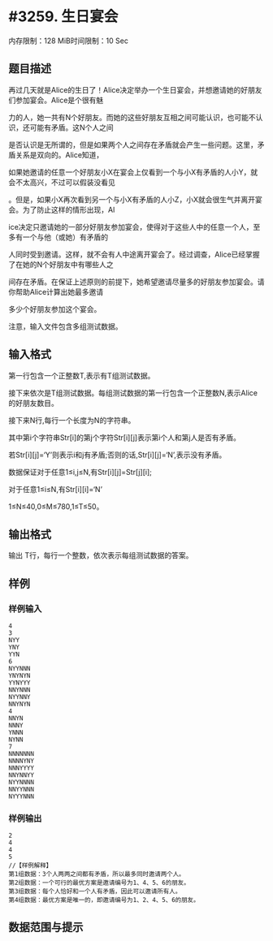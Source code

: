 # #3259. 生日宴会

内存限制：128 MiB时间限制：10 Sec

## 题目描述

再过几天就是Alice的生日了！Alice决定举办一个生日宴会，并想邀请她的好朋友们参加宴会。Alice是个很有魅

力的人，她一共有N个好朋友。而她的这些好朋友互相之间可能认识，也可能不认识，还可能有矛盾。这N个人之间

是否认识是无所谓的，但是如果两个人之间存在矛盾就会产生一些问题。这里，矛盾关系是双向的。Alice知道，

如果她邀请的任意一个好朋友小X在宴会上仅看到一个与小X有矛盾的人小Y，就会不太高兴，不过可以假装没看见

。但是，如果小X再次看到另一个与小X有矛盾的人小Z，小X就会很生气并离开宴会。为了防止这样的情形出现，Al

ice决定只邀请她的一部分好朋友参加宴会，使得对于这些人中的任意一个人，至多有一个与他（或她）有矛盾的

人同时受到邀请。这样，就不会有人中途离开宴会了。经过调查，Alice已经掌握了在她的N个好朋友中有哪些人之

间存在矛盾。在保证上述原则的前提下，她希望邀请尽量多的好朋友参加宴会。请你帮助Alice计算出她最多邀请

多少个好朋友参加这个宴会。

注意，输入文件包含多组测试数据。

## 输入格式

第一行包含一个正整数T,表示有T组测试数据。

接下来依次是T组测试数据。每组测试数据的第一行包含一个正整数N,表示Alice的好朋友数目。

接下来N行,每行一个长度为N的字符串。

其中第i个字符串Str[i]的第j个字符Str[i][j]表示第i个人和第j人是否有矛盾。

若Str[i][j]=&lsquo;Y&rsquo;则表示i和j有矛盾;否则的话,Str[i][j]=&lsquo;N&rsquo;,表示没有矛盾。

数据保证对于任意1&le;i,j&le;N,有Str[i][j]=Str[j][i];

对于任意1&le;i&le;N,有Str[i][i]=&lsquo;N&rsquo;

1&le;N&le;40,0&le;M&le;780,1&le;T&le;50。

## 输出格式

输出 T行，每行一个整数，依次表示每组测试数据的答案。

## 样例

### 样例输入

    
    4 
    3 
    NYY
    YNY 
    YYN 
    6 
    NYYNNN 
    YNYNYN 
    YYNYYY 
    NNYNNN 
    NYYNNY 
    NNYNYN 
    4 
    NNYN 
    NNNY 
    YNNN 
    NYNN 
    7 
    NNNNNNN 
    NNNNYNY 
    NNNYYYY 
    NNYNNYY 
    NYYNNNN 
    NNYYNNN 
    NYYYNNN
    
    

### 样例输出

    
    2 
    4 
    4 
    5 
    //【样例解释】
    第1组数据：3个人两两之间都有矛盾，所以最多同时邀请两个人。
    第2组数据：一个可行的最优方案是邀请编号为1、4、5、6的朋友。
    第3组数据：每个人恰好和一个人有矛盾，因此可以邀请所有人。
    第4组数据：最优方案是唯一的，即邀请编号为1、2、4、5、6的朋友。
    

## 数据范围与提示
